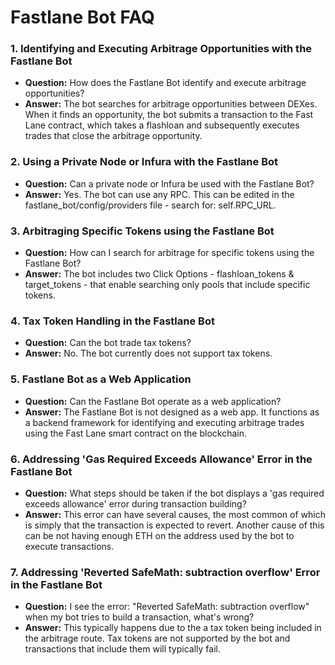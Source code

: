 # Fastlane Bot FAQ

### **1. Identifying and Executing Arbitrage Opportunities with the Fastlane Bot**
- **Question:** How does the Fastlane Bot identify and execute arbitrage opportunities?
- **Answer:** The bot searches for arbitrage opportunities between DEXes. When it finds an opportunity, the bot submits a transaction to the Fast Lane contract, which takes a flashloan and subsequently executes trades that close the arbitrage opportunity.

### **2. Using a Private Node or Infura with the Fastlane Bot**
- **Question:** Can a private node or Infura be used with the Fastlane Bot?
- **Answer:** Yes. The bot can use any RPC. This can be edited in the fastlane_bot/config/providers file - search for: self.RPC_URL.

### **3. Arbitraging Specific Tokens using the Fastlane Bot**
- **Question:** How can I search for arbitrage for specific tokens using the Fastlane Bot?
- **Answer:** The bot includes two Click Options - flashloan_tokens & target_tokens - that enable searching only pools that include specific tokens. 

### **4. Tax Token Handling in the Fastlane Bot**
- **Question:** Can the bot trade tax tokens?
- **Answer:** No. The bot currently does not support tax tokens.

### **5. Fastlane Bot as a Web Application**
- **Question:** Can the Fastlane Bot operate as a web application?
- **Answer:** The Fastlane Bot is not designed as a web app. It functions as a backend framework for identifying and executing arbitrage trades using the Fast Lane smart contract on the blockchain.

### **6. Addressing 'Gas Required Exceeds Allowance' Error in the Fastlane Bot**
- **Question:** What steps should be taken if the bot displays a 'gas required exceeds allowance' error during transaction building?
- **Answer:** This error can have several causes, the most common of which is simply that the transaction is expected to revert. Another cause of this can be not having enough ETH on the address used by the bot to execute transactions. 

### **7. Addressing 'Reverted SafeMath: subtraction overflow' Error in the Fastlane Bot**
- **Question:** I see the error: "Reverted SafeMath: subtraction overflow" when my bot tries to build a transaction, what's wrong?
- **Answer:** This typically happens due to the a tax token being included in the arbitrage route. Tax tokens are not supported by the bot and transactions that include them will typically fail.  


